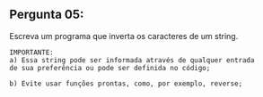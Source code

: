 ## Pergunta 05:
Escreva um programa que inverta os caracteres de um string.

```
IMPORTANTE:
a) Essa string pode ser informada através de qualquer entrada
de sua preferência ou pode ser definida no código;

b) Evite usar funções prontas, como, por exemplo, reverse;
```